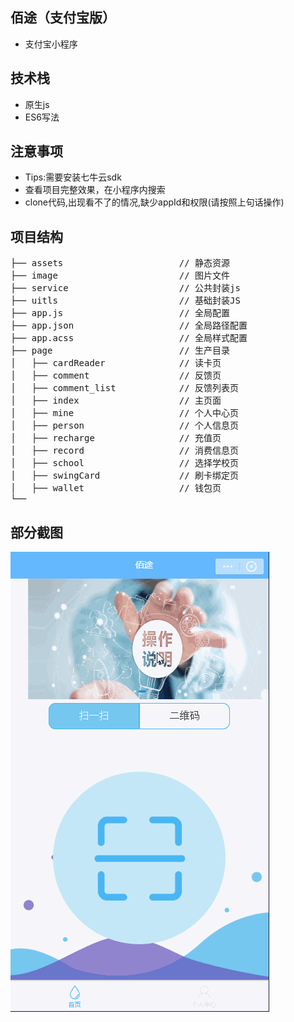 ﻿## 佰途（支付宝版）

- 支付宝小程序

## 技术栈

- 原生js
- ES6写法


## 注意事项

- Tips:需要安装七牛云sdk
- 查看项目完整效果，在小程序内搜索
- clone代码,出现看不了的情况,缺少appId和权限(请按照上句话操作)

## 项目结构

<pre>
├── assets                      // 静态资源
├── image                       // 图片文件
├── service                     // 公共封装js
├── uitls                       // 基础封装JS
├── app.js                      // 全局配置
├── app.json                    // 全局路径配置
├── app.acss                    // 全局样式配置
├── page                        // 生产目录
│   ├── cardReader              // 读卡页
│   ├── comment                 // 反馈页
│   ├── comment_list            // 反馈列表页
│   ├── index                   // 主页面
│   ├── mine                    // 个人中心页
│   ├── person                  // 个人信息页
│   ├── recharge                // 充值页
│   ├── record                  // 消费信息页
│   ├── school                  // 选择学校页
│   ├── swingCard               // 刷卡绑定页
│   ├── wallet                  // 钱包页
└──
</pre>


## 部分截图

![首页](./image/1.gif)